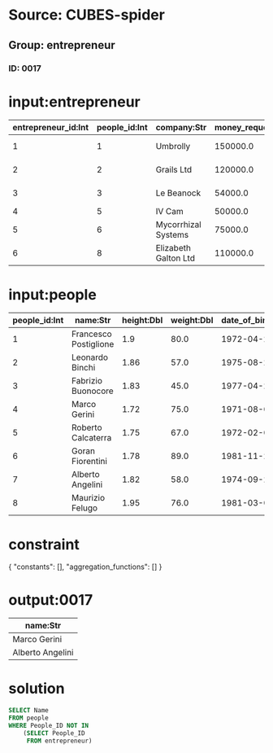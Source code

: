 # Source: CUBES-spider
## Group: entrepreneur
### ID: 0017

# input:entrepreneur

| entrepreneur_id:Int | people_id:Int | company:Str | money_requested:Dbl | investor:Str |
|---|---|---|---|---|
| 1 | 1 | Umbrolly | 150000.0 | Duncan Bannatyne |
| 2 | 2 | Grails Ltd | 120000.0 | Doug Richard |
| 3 | 3 | Le Beanock | 54000.0 | Rachel Elnaugh |
| 4 | 5 | IV Cam | 50000.0 | Peter Jones |
| 5 | 6 | Mycorrhizal Systems | 75000.0 | Simon Woodroffe |
| 6 | 8 | Elizabeth Galton Ltd | 110000.0 | Duncan Bannatyne |

# input:people

| people_id:Int | name:Str | height:Dbl | weight:Dbl | date_of_birth:Str |
|---|---|---|---|---|
| 1 | Francesco Postiglione | 1.9 | 80.0 | 1972-04-29 |
| 2 | Leonardo Binchi | 1.86 | 57.0 | 1975-08-27 |
| 3 | Fabrizio Buonocore | 1.83 | 45.0 | 1977-04-28 |
| 4 | Marco Gerini | 1.72 | 75.0 | 1971-08-05 |
| 5 | Roberto Calcaterra | 1.75 | 67.0 | 1972-02-06 |
| 6 | Goran Fiorentini | 1.78 | 89.0 | 1981-11-21 |
| 7 | Alberto Angelini | 1.82 | 58.0 | 1974-09-28 |
| 8 | Maurizio Felugo | 1.95 | 76.0 | 1981-03-04 |

# constraint

{
  "constants": [],
  "aggregation_functions": []
}

# output:0017

| name:Str |
|---|
| Marco Gerini |
| Alberto Angelini |

# solution

```sql
SELECT Name
FROM people
WHERE People_ID NOT IN
    (SELECT People_ID
     FROM entrepreneur)
```
